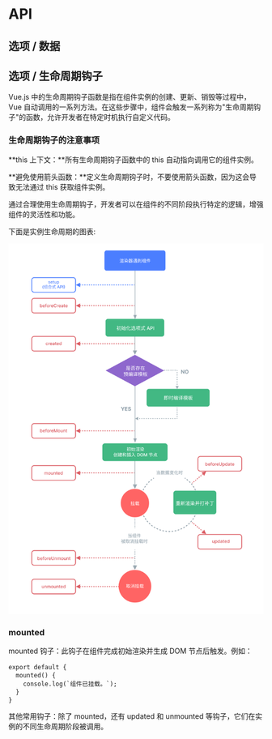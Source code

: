 # API

## 选项 / 数据







## 选项 / 生命周期钩子

Vue.js 中的生命周期钩子函数是指在组件实例的创建、更新、销毁等过程中，Vue 自动调用的一系列方法。在这些步骤中，组件会触发一系列称为"生命周期钩子"的函数，允许开发者在特定时机执行自定义代码。





### 生命周期钩子的注意事项

**this 上下文：**所有生命周期钩子函数中的 this 自动指向调用它的组件实例。

**避免使用箭头函数：**定义生命周期钩子时，不要使用箭头函数，因为这会导致无法通过 this 获取组件实例。

通过合理使用生命周期钩子，开发者可以在组件的不同阶段执行特定的逻辑，增强组件的灵活性和功能。

下面是实例生命周期的图表:

![img](API.assets/lifecycle_zh-CN.W0MNXI0C.png)













### mounted

mounted 钩子：此钩子在组件完成初始渲染并生成 DOM 节点后触发。例如：

```
export default {
  mounted() {
    console.log(`组件已挂载。`);
  }
}
```

其他常用钩子：除了 mounted，还有 updated 和 unmounted 等钩子，它们在实例的不同生命周期阶段被调用。